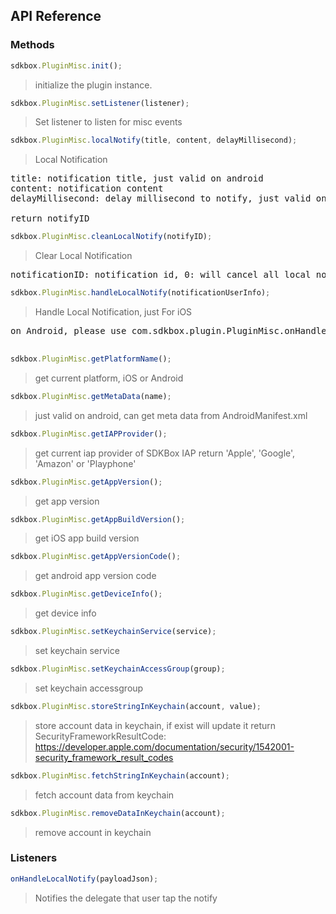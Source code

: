 ## API Reference

### Methods
```javascript
sdkbox.PluginMisc.init();
```
>  initialize the plugin instance.

```javascript
sdkbox.PluginMisc.setListener(listener);
```
> Set listener to listen for misc events

```javascript
sdkbox.PluginMisc.localNotify(title, content, delayMillisecond);
```
> Local Notification

<pre>
title: notification title, just valid on android
content: notification content
delayMillisecond: delay millisecond to notify, just valid on iOS

return notifyID
</pre>

```javascript
sdkbox.PluginMisc.cleanLocalNotify(notifyID);
```
> Clear Local Notification

<pre>
notificationID: notification id, 0: will cancel all local notify
</pre>

```javascript
sdkbox.PluginMisc.handleLocalNotify(notificationUserInfo);
```
> Handle Local Notification, just For iOS

<pre>
on Android, please use com.sdkbox.plugin.PluginMisc.onHandleNotification(intent);

</pre>

```javascript
sdkbox.PluginMisc.getPlatformName();
```
> get current platform, iOS or Android


```javascript
sdkbox.PluginMisc.getMetaData(name);
```
> just valid on android, can get meta data from AndroidManifest.xml


```javascript
sdkbox.PluginMisc.getIAPProvider();
```
> get current iap provider of SDKBox IAP
return 'Apple', 'Google', 'Amazon' or 'Playphone'

```javascript
sdkbox.PluginMisc.getAppVersion();
```
> get app version

```javascript
sdkbox.PluginMisc.getAppBuildVersion();
```
> get iOS app build version

```javascript
sdkbox.PluginMisc.getAppVersionCode();
```
> get android app version code

```javascript
sdkbox.PluginMisc.getDeviceInfo();
```
> get device info

```javascript
sdkbox.PluginMisc.setKeychainService(service);
```
> set keychain service

```javascript
sdkbox.PluginMisc.setKeychainAccessGroup(group);
```
> set keychain accessgroup

```javascript
sdkbox.PluginMisc.storeStringInKeychain(account, value);
```
> store account data in keychain, if exist will update it
return SecurityFrameworkResultCode: https://developer.apple.com/documentation/security/1542001-security_framework_result_codes

```javascript
sdkbox.PluginMisc.fetchStringInKeychain(account);
```
> fetch account data from keychain

```javascript
sdkbox.PluginMisc.removeDataInKeychain(account);
```
> remove account in keychain


### Listeners
```javascript
onHandleLocalNotify(payloadJson);
```
> Notifies the delegate that user tap the notify


